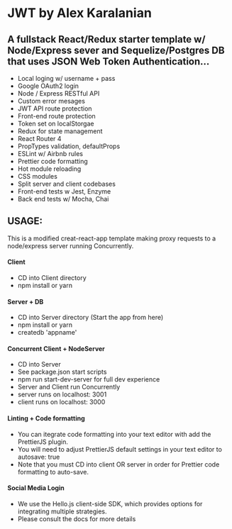 # JWT by Alex Karalanian

## A fullstack React/Redux starter template w/ Node/Express sever and Sequelize/Postgres DB that uses JSON Web Token Authentication...

* Local loging w/ username + pass
* Google OAuth2 login
* Node / Express RESTful API
* Custom error mesages
* JWT API route protection
* Front-end route protection
* Token set on localStorgae
* Redux for state management
* React Router 4
* PropTypes validation, defaultProps
* ESLint w/ Airbnb rules
* Prettier code formatting
* Hot module reloading
* CSS modules
* Split server and client codebases
* Front-end tests w Jest, Enzyme
* Back end tests w/ Mocha, Chai


## USAGE:

This is a modified creat-react-app template making proxy requests to a node/express server running Concurrently.

#### Client
* CD into Client directory
* npm install or yarn

#### Server + DB
* CD into Server directory (Start the app from here)
* npm install or yarn
* createdb 'appname'

#### Concurrent Client + NodeServer
* CD into Server
* See package.json start scripts
* npm run start-dev-server for full dev experience
* Server and Client run Concurrently
* server runs on localhost: 3001
* client runs on localhost: 3000

#### Linting + Code formatting
* You can itegrate code formatting into your text editor with add the PrettierJS plugin.
* You will need to adjust PrettierJS default settings in your text editor to autosave: true
* Note that you must CD into client OR server in order for Prettier code formatting to auto-save.

#### Social Media Login
* We use the Hello.js client-side SDK, which provides options for integrating multiple strategies.
* Please consult the docs for more details
